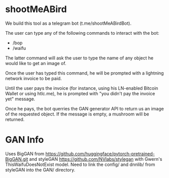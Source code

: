 # shootMeABird

We build this tool as a telegram bot (t.me/shootMeABirdBot).

The user can type any of the following commands to interact with the bot:
- /bop
- /waifu

The latter command will ask the user to type the name of any object he would like to get an image of.

Once the user has typed this command, he will be prompted with a lightning network invoice to be paid.

Until the user pays the invoice (for instance, using his LN-enabled Bitcoin Wallet or using htlc.me), he is prompted with "you didn't pay the invoice yet" message.

Once he pays, the bot querries the GAN generator API to return us an image of the requested object. If the message is empty, a mushroom will be returned.

# GAN Info

Uses BigGAN from
https://github.com/huggingface/pytorch-pretrained-BigGAN.git and
styleGAN https://github.com/NVlabs/stylegan with Gwern's
ThisWaifuDoesNotExist model. Need to link the config/ and dnnlib/ from
styleGAN into the GAN/ directory.
